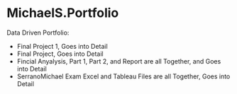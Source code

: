 # MichaelS.Portfolio

Data Driven Portfolio:

 - Final Project 1, Goes into Detail 
 - Final Project, Goes into Detail 
 - Fincial Anyalysis, Part 1, Part 2, and Report are all Together, and Goes into Detail
 - SerranoMichael Exam Excel and Tableau Files are all Together, Goes into Detail 
